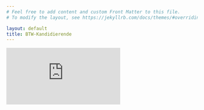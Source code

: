 ```yaml
---
# Feel free to add content and custom Front Matter to this file.
# To modify the layout, see https://jekyllrb.com/docs/themes/#overriding-theme-defaults

layout: default
title: BTW-Kandidierende
---
```


<div class="dashboard-container">
  <iframe id="dashboard" src="https://wahlen.leibniz-hbi.de/admin/s/public/app/dashboards?auth_provider_hint=anonymous1#/view/464145c0-0be2-11ec-a743-b331892c81d0?embed=true&_g=(filters%3A!()%2CrefreshInterval%3A(pause%3A!t%2Cvalue%3A0)%2Ctime%3A(from%3A'2021-08-27T22%3A00%3A00.000Z'%2Cto%3Anow))&hide-filter-bar=true" frameborder="0"></iframe>
</div>
<script  type="text/javascript" src="{{ "assets/resizer.js?v=0.0.4" | relative_url }}"></script>
